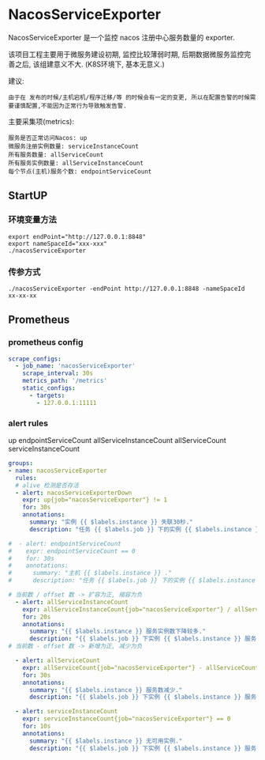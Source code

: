 NacosServiceExporter
====================

NacosServiceExporter 是一个监控 nacos 注册中心服务数量的 exporter.

该项目工程主要用于微服务建设初期, 监控比较薄弱时期, 后期数据微服务监控完善之后, 该组建意义不大. (K8S环境下, 基本无意义.)


建议:

    由于在 发布的时候/主机宕机/程序迁移/等 的时候会有一定的变更, 所以在配置告警的时候需要谨慎配置,不能因为正常行为导致触发告警.

主要采集项(metrics):

    服务是否正常访问Nacos: up
    微服务注册实例数量: serviceInstanceCount
    所有服务数量: allServiceCount
    所有服务实例数量: allServiceInstanceCount
    每个节点(主机)服务个数: endpointServiceCount

StartUP
---------

### 环境变量方法

```shell script
export endPoint="http://127.0.0.1:8848"
export nameSpaceId="xxx-xxx"
./nacosServiceExporter
```

### 传参方式

```shell script
./nacosServiceExporter -endPoint http://127.0.0.1:8848 -nameSpaceId xx-xx-xx
```

Prometheus
-----------

### prometheus config

```yaml
scrape_configs:
  - job_name: 'nacosServiceExporter'
    scrape_interval: 30s
    metrics_path: '/metrics'
    static_configs:
      - targets:
        - 127.0.0.1:11111
```

### alert rules

up
endpointServiceCount
allServiceInstanceCount
allServiceCount
serviceInstanceCount



```yaml
groups:
- name: nacosServiceExporter
  rules:
  # alive 检测是否存活
  - alert: nacosServiceExporterDown
    expr: up{job="nacosServiceExporter"} != 1
    for: 30s
    annotations:
      summary: "实例 {{ $labels.instance }} 失联30秒."
      description: "任务 {{ $labels.job }} 下的实例 {{ $labels.instance }} 可能失联. 当前值 {{ $value }}"

#  - alert: endpointServiceCount
#    expr: endpointServiceCount == 0
#    for: 30s
#    annotations:
#      summary: "主机 {{ $labels.instance }} ."
#      description: "任务 {{ $labels.job }} 下的实例 {{ $labels.instance }} . 当前值 {{ $value }}"

# 当前数 / offset 数 -> 扩容为正, 缩容为负
  - alert: allServiceInstanceCount
    expr: allServiceInstanceCount{job="nacosServiceExporter"} / allServiceInstanceCount{job="nacosServiceExporter"} offset 1m <= 0.8
    for: 20s
    annotations:
      summary: "{{ $labels.instance }} 服务实例数下降较多."
      description: "{{ $labels.job }} 下实例 {{ $labels.instance }} 服务实例数下降较多,请检查是否正常. 当前值 {{ $value }}"
# 当前数 - offset 数 -> 新增为正, 减少为负

  - alert: allServiceCount
    expr: allServiceCount{job="nacosServiceExporter"} - allServiceCount{job="nacosServiceExporter"} offset 1m <= -1
    for: 30s
    annotations:
      summary: "{{ $labels.instance }} 服务数减少."
      description: "{{ $labels.job }} 下实例 {{ $labels.instance }} 服务数减少, 请确认是否有服务下线. 当前值 {{ $value }}"

  - alert: serviceInstanceCount
    expr: serviceInstanceCount{job="nacosServiceExporter"} == 0
    for: 10s
    annotations:
      summary: "{{ $labels.instance }} 无可用实例."
      description: "{{ $labels.job }} 下实例 {{ $labels.instance }} 服务 {{ $labels.service }} 无可用实例, 请确认是否有服务下线. 当前值 {{ $value }}"
```
